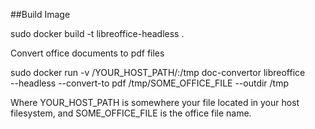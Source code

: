 ##Build Image

sudo docker build -t libreoffice-headless .

Convert office documents to pdf files

sudo docker run  -v /YOUR_HOST_PATH/:/tmp doc-convertor libreoffice  \
--headless --convert-to pdf /tmp/SOME_OFFICE_FILE --outdir /tmp

Where YOUR_HOST_PATH is somewhere your file located in your host filesystem, and SOME_OFFICE_FILE is the office file name.
